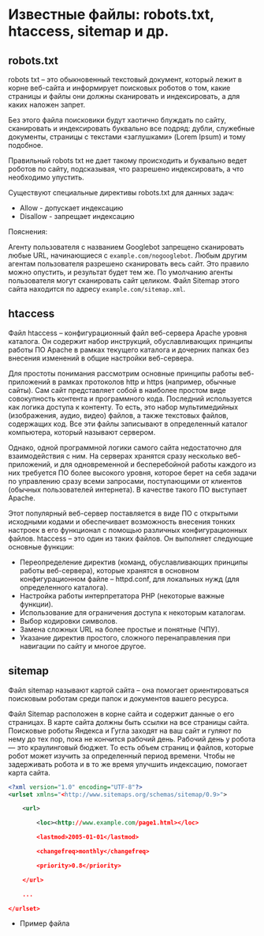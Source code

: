 # Известные файлы: robots.txt, htaccess, sitemap и др.

## robots.txt

robots txt – это обыкновенный текстовый документ, который лежит в корне веб-сайта и информирует поисковых роботов о том, какие страницы и файлы они должны сканировать и индексировать, а для каких наложен запрет.

Без этого файла поисковики будут хаотично блуждать по сайту, сканировать и индексировать буквально все подряд: дубли, служебные документы, страницы с текстами «заглушками» (Lorem Ipsum) и тому подобное.

Правильный robots txt не дает такому происходить и буквально ведет роботов по сайту, подсказывая, что разрешено индексировать, а что необходимо упустить.

Существуют специальные директивы robots.txt для данных задач:

- Allow - допускает индексацию
- Disallow - запрещает индексацию

Пояснения:

Агенту пользователя с названием Googlebot запрещено сканировать любые URL, начинающиеся с `example.com/nogooglebot`. Любым другим агентам пользователя разрешено сканировать весь сайт. Это правило можно опустить, и результат будет тем же. По умолчанию агенты пользователя могут сканировать сайт целиком. Файл Sitemap этого сайта находится по адресу `example.com/sitemap.xml`.

## htaccess

Файл htaccess – конфигурационный файл веб-сервера Apache уровня каталога. Он содержит набор инструкций, обуславливающих принципы работы ПО Apache в рамках текущего каталога и дочерних папках без внесения изменений в общие настройки веб-сервера.

Для простоты понимания рассмотрим основные принципы работы веб-приложений в рамках протоколов http и https (например, обычные сайты). Сам сайт представляет собой в наиболее простом виде совокупность контента и программного кода. Последний используется как логика доступа к контенту. То есть, это набор мультимедийных (изображения, аудио, видео) файлов, а также текстовых файлов, содержащих код. Все эти файлы записывают в определенный каталог компьютера, который называют сервером.

Однако, одной программной логики самого сайта недостаточно для взаимодействия с ним. На серверах хранятся сразу несколько веб-приложений, и для одновременной и бесперебойной работы каждого из них требуется ПО более высокого уровня, которое берет на себя задачи по управлению сразу всеми запросами, поступающими от клиентов (обычных пользователей интернета). В качестве такого ПО выступает Apache.

Этот популярный веб-сервер поставляется в виде ПО с открытыми исходными кодами и обеспечивает возможность внесения тонких настроек в его функционал с помощью различных конфигурационных файлов. htaccess – это один из таких файлов. Он выполняет следующие основные функции:

- Переопределение директив (команд, обуславливающих принципы работы веб-сервера), которые хранятся в основном конфигурационном файле – httpd.conf, для локальных нужд (для определенного каталога).
- Настройка работы интерпретатора PHP (некоторые важные функции).
- Использование для ограничения доступа к некоторым каталогам.
- Выбор кодировки символов.
- Замена сложных URL на более простые и понятные (ЧПУ).
- Указание директив простого, сложного перенаправления при навигации по сайту и многое другое.

## sitemap

Файл sitemap называют картой сайта – она помогает ориентироваться поисковым роботам среди папок и документов вашего ресурса.

Файл Sitemap расположен в корне сайта и содержит данные о его страницах. В карте сайта должны быть ссылки на все страницы сайта. Поисковые роботы Яндекса и Гугла заходят на ваш сайт и гуляют по нему до тех пор, пока не кончится рабочий день. Рабочий день у робота — это краулинговый бюджет. То есть объем страниц и файлов, которые робот может изучить за определенный период времени. Чтобы не задерживать робота и в то же время улучшить индексацию, помогает карта сайта.

```xml
<?xml version="1.0" encoding="UTF-8"?>
<urlset xmlns="<http://www.sitemaps.org/schemas/sitemap/0.9>">

    <url>

        <loc><http://www.example.com/page1.html></loc>

        <lastmod>2005-01-01</lastmod>

        <changefreq>monthly</changefreq>

        <priority>0.8</priority>

    </url>

    ...

</urlset>

```
- Пример файла